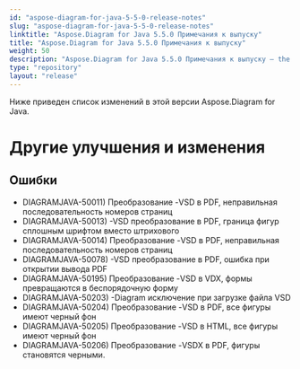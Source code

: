 ```yaml
---
id: "aspose-diagram-for-java-5-5-0-release-notes"
slug: "aspose-diagram-for-java-5-5-0-release-notes"
linktitle: "Aspose.Diagram for Java 5.5.0 Примечания к выпуску"
title: "Aspose.Diagram for Java 5.5.0 Примечания к выпуску"
weight: 50
description: "Aspose.Diagram for Java 5.5.0 Примечания к выпуску – the latest updates and fixes."
type: "repository"
layout: "release"
---
```

Ниже приведен список изменений в этой версии Aspose.Diagram for Java.
# **Другие улучшения и изменения**
## **Ошибки**
- DIAGRAMJAVA-50011) Преобразование -VSD в PDF, неправильная последовательность номеров страниц
- DIAGRAMJAVA-50013) -VSD преобразование в PDF, граница фигур сплошным шрифтом вместо штрихового
- DIAGRAMJAVA-50014) Преобразование -VSD в PDF, неправильная последовательность номеров страниц
- DIAGRAMJAVA-50078) -VSD преобразование в PDF, ошибка при открытии вывода PDF
- DIAGRAMJAVA-50195) Преобразование -VSD в VDX, формы превращаются в беспорядочную форму
- DIAGRAMJAVA-50203) -Diagram исключение при загрузке файла VSD
- DIAGRAMJAVA-50204) Преобразование -VSD в PDF, все фигуры имеют черный фон
- DIAGRAMJAVA-50205) Преобразование -VSD в HTML, все фигуры имеют черный фон
- DIAGRAMJAVA-50206) Преобразование -VSDX в PDF, фигуры становятся черными.
